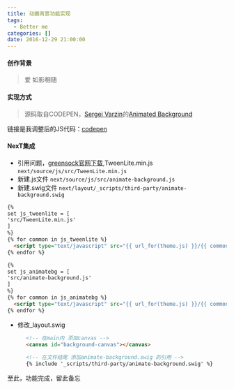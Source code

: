 ```yaml
---
title: 动画背景功能实现
tags:
  - Better me
categories: []
date: 2016-12-29 21:00:00
---
```


#### 创作背景
>爱 如影相随

<!-- more -->

#### 实现方式
>源码取自CODEPEN，[Sergei Varzin](http://codepen.io/MarcoGuglielmelli/)的[Animated Background](http://codepen.io/MarcoGuglielmelli/pen/lLCxy)

链接是我调整后的JS代码：[codepen](http://codepen.io/RyanNiu/pen/ENGWqL)

#### NexT集成
- 引用问题，[greensock官网下载](https://greensock.com/),TweenLite.min.js `next/source/js/src/TweenLite.min.js`
- 新建.js文件 `next/source/js/src/animate-background.js`
- 新建.swig文件 `next/layout/_scripts/third-party/animate-background.swig`

``` Html
{%
set js_tweenlite = [
'src/TweenLite.min.js'
]
%}
{% for common in js_tweenlite %}
  <script type="text/javascript" src="{{ url_for(theme.js) }}/{{ common }}"></script>
{% endfor %}

{%
set js_animatebg = [
'src/animate-background.js'
]
%}
{% for common in js_animatebg %}
  <script type="text/javascript" src="{{ url_for(theme.js) }}/{{ common }}"></script>
{% endfor %}

```
- 修改_layout.swig

``` Html
      <!-- 在main内 添加canvas -->
      <canvas id="background-canvas"></canvas>
      
      <!-- 在文件结尾 添加animate-background.swig 的引用 -->
      {% include '_scripts/third-party/animate-background.swig' %}
```
至此，功能完成，留此备忘

